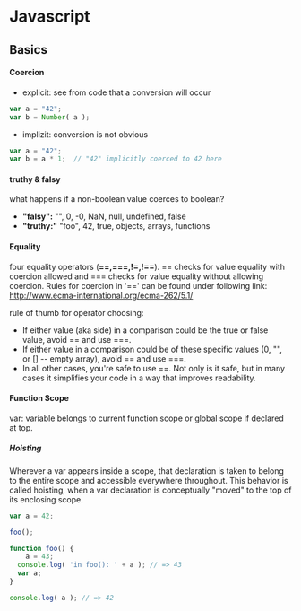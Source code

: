 # Javascript

## Basics

#### Coercion
* explicit: see from code that a conversion will occur

```javascript
var a = "42";
var b = Number( a );
```

* implizit: conversion is not obvious

```javascript
var a = "42";
var b = a * 1;	// "42" implicitly coerced to 42 here
```

#### truthy & falsy

what happens if a non-boolean value coerces to boolean?

* __"falsy":__ "", 0, -0, NaN, null, undefined, false
* __"truthy:"__ "foo", 42, true, objects, arrays, functions

#### Equality

 four equality operators (__==,===,!=,!==__). == checks for value equality with coercion allowed and === checks for value equality without allowing coercion. Rules for coercion in '==' can be found under following link: http://www.ecma-international.org/ecma-262/5.1/

 rule of thumb for operator choosing:

* If either value (aka side) in a comparison could be the true or false value, avoid == and use ===.
* If either value in a comparison could be of these specific values (0, "", or [] -- empty array), avoid == and use ===.
* In all other cases, you're safe to use ==. Not only is it safe, but in many cases it simplifies your code in a way that improves readability.

#### Function Scope
var: variable belongs to current function scope or global scope if declared at top.

##### Hoisting
Wherever a var appears inside a scope, that declaration is taken to belong to the entire scope and accessible everywhere throughout. This behavior is called hoisting, when a var declaration is conceptually "moved" to the top of its enclosing scope.

```javascript
var a = 42;

foo();

function foo() {
	a = 43;
  console.log( 'in foo(): ' + a ); // => 43
  var a;
}

console.log( a ); // => 42
```
